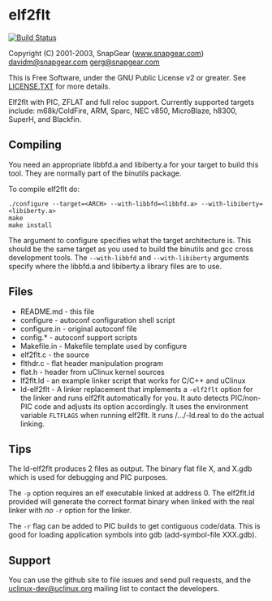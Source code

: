 # elf2flt

[![Build Status](https://travis-ci.org/uclinux-dev/elf2flt.svg?branch=master)](https://travis-ci.org/uclinux-dev/elf2flt)

Copyright (C) 2001-2003, SnapGear (www.snapgear.com)
davidm@snapgear.com
gerg@snapgear.com

This is Free Software, under the GNU Public License v2 or greater.  See
[LICENSE.TXT](LICENSE.TXT) for more details.

Elf2flt with PIC, ZFLAT and full reloc support. Currently supported
targets include: m68k/ColdFire, ARM, Sparc, NEC v850, MicroBlaze, 
h8300, SuperH, and Blackfin.

## Compiling

You need an appropriate libbfd.a and libiberty.a for your target to 
build this tool. They are normally part of the binutils package.

To compile elf2flt do:

    ./configure --target=<ARCH> --with-libbfd=<libbfd.a> --with-libiberty=<libiberty.a>
    make
    make install

The <ARCH> argument to configure specifies what the target architecture is.
This should be the same target as you used to build the binutils and gcc
cross development tools. The `--with-libbfd` and `--with-libiberty` arguments
specify where the libbfd.a and libiberty.a library files are to use.

## Files

* README.md    - this file
* configure    - autoconf configuration shell script
* configure.in - original autoconf file
* config.*     - autoconf support scripts
* Makefile.in  - Makefile template used by configure
* elf2flt.c    - the source
* flthdr.c     - flat header manipulation program
* flat.h       - header from uClinux kernel sources
* lf2flt.ld    - an example linker script that works for C/C++ and uClinux
* ld-elf2flt   - A linker replacement that implements a `-elf2flt` option for
                 the linker and runs elf2flt automatically for you.  It auto
                 detects PIC/non-PIC code and adjusts its option accordingly.
                 It uses the environment variable `FLTFLAGS` when running
                 elf2flt.  It runs /.../<ARCH>-ld.real to do the actual linking.

## Tips

The ld-elf2flt produces 2 files as output.  The binary flat file X, and
X.gdb which is used for debugging and PIC purposes.

The `-p` option requires an elf executable linked at address 0.  The
elf2flt.ld provided will generate the correct format binary when linked
with the real linker with *no* `-r` option for the linker.

The `-r` flag can be added to PIC builds to get contiguous code/data.  This
is good for loading application symbols into gdb (add-symbol-file XXX.gdb).

## Support

You can use the github site to file issues and send pull requests, and the
[uclinux-dev@uclinux.org](http://mailman.uclinux.org/mailman/listinfo/uclinux-dev)
mailing list to contact the developers.
